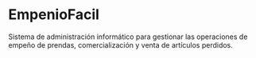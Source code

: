 # EmpenioFacil
Sistema de administración informático para gestionar las operaciones de empeño de prendas, comercialización y venta de artículos perdidos.
